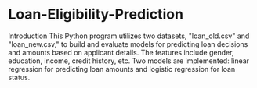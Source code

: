 # Loan-Eligibility-Prediction
Introduction
This Python program utilizes two datasets, "loan_old.csv" and "loan_new.csv," to build and evaluate models for predicting loan decisions and amounts based on applicant details. The features include gender, education, income, credit history, etc. Two models are implemented: linear regression for predicting loan amounts and logistic regression for loan status.
